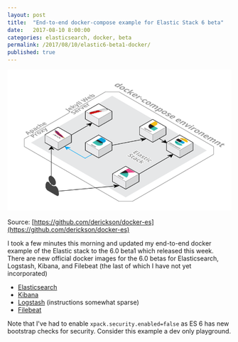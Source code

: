 ```yaml
---
layout: post
title:  "End-to-end docker-compose example for Elastic Stack 6 beta"
date:   2017-08-10 8:00:00
categories: elasticsearch, docker, beta
permalink: /2017/08/10/elastic6-beta1-docker/
published: true
---
```


![Elastic stack docker](/images/posts/2017-08-10-diagram.png "docker diagram")

Source: [https://github.com/derickson/docker-es](https://github.com/derickson/docker-es)

I took a few minutes this morning and updated my end-to-end docker example of the Elastic stack to the 6.0 beta1 which released this week.  There are new official docker images for the 6.0 betas for Elasticsearch, Logstash, Kibana, and Filebeat (the last of which I have not yet incorporated)

* [Elasticsearch](https://www.elastic.co/guide/en/elasticsearch/reference/6.0/docker.html)
* [Kibana](https://www.elastic.co/guide/en/kibana/6.0/_configuring_kibana_on_docker.html)
* [Logstash](https://www.elastic.co/guide/en/logstash/6.0/docker.html) (instructions somewhat sparse)
* [Filebeat](https://www.elastic.co/guide/en/beats/filebeat/6.0/running-on-docker.html)

Note that I've had to enable ```xpack.security.enabled=false``` as ES 6 has new bootstrap checks for security.  Consider this example a dev only playground.  


